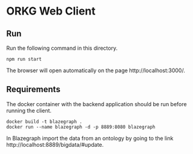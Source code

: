 # ORKG Web Client

## Run

Run the following command in this directory.

    npm run start

The browser will open automatically on the page http://localhost:3000/.

## Requirements

The docker container with the backend application should be run before running the client.

    docker build -t blazegraph .
    docker run --name blazegraph -d -p 8889:8080 blazegraph

In Blazegraph import the data from an ontology by going to the link http://localhost:8889/bigdata/#update.